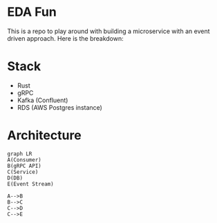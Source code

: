 # EDA Fun

This is a repo to play around with building a microservice with an event driven approach.
Here is the breakdown:

# Stack
- Rust
- gRPC
- Kafka (Confluent)
- RDS (AWS Postgres instance)

# Architecture
```mermaid
graph LR
A(Consumer)
B(gRPC API)
C(Service)
D(DB)
E(Event Stream)

A-->B
B-->C
C-->D
C-->E
```
